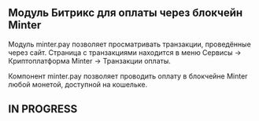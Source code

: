## Модуль Битрикс для оплаты через блокчейн Minter

Модуль minter.pay позволяет просматривать транзакции, проведённые через сайт. Страница с транзакциями находится в меню Сервисы -> Криптоплатформа Minter -> Транзакции оплаты.

Компонент minter.pay позволяет проводить оплату в блокчейне Minter любой монетой, доступной на кошельке.

## IN PROGRESS
